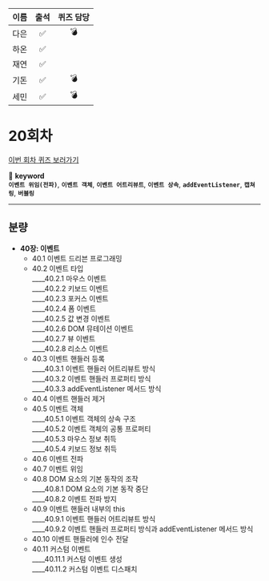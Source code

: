 |이름|출석|퀴즈 담당|
|:--:|:--:|:--:|
|다은|✅|💣|
|하온|✅||
|재연|✅||
|기돈|✅|💣|
|세민|✅|💣|


# 20회차
<a href="https://github.com/ooheunda/how-to-enjoy/issues/20">이번 회차 퀴즈 보러가기</a>  

📌 **keyword**  
    **`이벤트 위임(전파)`**, **`이벤트 객체`**, **`이벤트 어트리뷰트`**, **`이벤트 상속`**, **`addEventListener`**, **`캡쳐링`**, **`버블링`**

<hr> 
  

## 분량

- **40장: 이벤트**
  - 40.1 이벤트 드리븐 프로그래밍
  - 40.2 이벤트 타입  
    ____40.2.1 마우스 이벤트  
    ____40.2.2 키보드 이벤트  
    ____40.2.3 포커스 이벤트  
    ____40.2.4 폼 이벤트  
    ____40.2.5 값 변경 이벤트  
    ____40.2.6 DOM 뮤테이션 이벤트  
    ____40.2.7 뷰 이벤트  
    ____40.2.8 리소스 이벤트  
  - 40.3 이벤트 핸들러 등록  
    ____40.3.1 이벤트 핸들러 어트리뷰트 방식  
    ____40.3.2 이벤트 핸들러 프로퍼티 방식  
    ____40.3.3 addEventListener 메서드 방식  
  - 40.4 이벤트 핸들러 제거
  - 40.5 이벤트 객체  
    ____40.5.1 이벤트 객체의 상속 구조  
    ____40.5.2 이벤트 객체의 공통 프로퍼티  
    ____40.5.3 마우스 정보 취득  
    ____40.5.4 키보드 정보 취득  
  - 40.6 이벤트 전파
  - 40.7 이벤트 위임
  - 40.8 DOM 요소의 기본 동작의 조작  
    ____40.8.1 DOM 요소의 기본 동작 중단  
    ____40.8.2 이벤트 전파 방지  
  - 40.9 이벤트 핸들러 내부의 this  
    ____40.9.1 이벤트 핸들러 어트리뷰트 방식  
    ____40.9.2 이벤트 핸들러 프로퍼티 방식과 addEventListener 메서드 방식  
  - 40.10 이벤트 핸들러에 인수 전달
  - 40.11 커스텀 이벤트  
    ____40.11.1 커스텀 이벤트 생성  
    ____40.11.2 커스텀 이벤트 디스패치  
